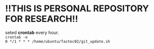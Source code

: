 # !!THIS IS PERSONAL REPOSITORY FOR RESEARCH!!  
seted **crontab** every hour.  
`crontab -e`  
`0 */1 * * * /home/ubuntu/fastec02/git_update.sh`  
